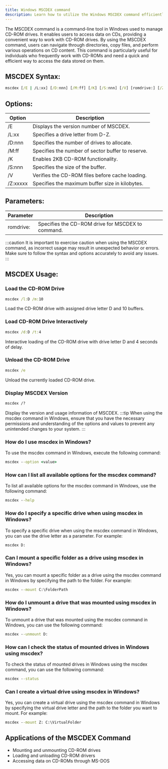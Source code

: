 ```yaml
---
title: Windows MSCDEX command
description: Learn how to utilize the Windows MSCDEX command efficiently for managing CD-ROM drives and accessing data easily.
---
```


The MSCDEX command is a command-line tool in Windows used to manage CD-ROM drives. It enables users to access data on CDs, providing a convenient way to work with CD-ROM drives. By using the MSCDEX command, users can navigate through directories, copy files, and perform various operations on CD content. This command is particularly useful for individuals who frequently work with CD-ROMs and need a quick and efficient way to access the data stored on them.

## MSCDEX Syntax:
```cmd
mscdex [/E | /L:xx] [/D:nnn] [/M:ff] [/K] [/S:nnn] [/V] [romdrive:] [/Z:xxxxxxxx]
```

## Options:
| Option   | Description                                      |
|----------|--------------------------------------------------|
| /E       | Displays the version number of MSCDEX.           |
| /L:xx    | Specifies a drive letter from D-Z.              |
| /D:nnn   | Specifies the number of drives to allocate.      |
| /M:ff    | Specifies the number of sector buffer to reserve.|
| /K       | Enables 2KB CD-ROM functionality.                |
| /S:nnn   | Specifies the size of the buffer.                |
| /V       | Verifies the CD-ROM files before cache loading.  |
| /Z:xxxxx | Specifies the maximum buffer size in kilobytes.   |

## Parameters:
| Parameter | Description                                         |
|-----------|-----------------------------------------------------|
| romdrive: | Specifies the CD-ROM drive for MSCDEX to command.  |


:::caution
It is important to exercise caution when using the MSCDEX command, as incorrect usage may result in unexpected behavior or errors. Make sure to follow the syntax and options accurately to avoid any issues.
:::
## MSCDEX Usage:
### Load the CD-ROM Drive
```cmd
mscdex /l:D /m:10
```
Load the CD-ROM drive with assigned drive letter D and 10 buffers.

### Load CD-ROM Drive Interactively
```cmd
mscdex /d:D /t:4
```
Interactive loading of the CD-ROM drive with drive letter D and 4 seconds of delay.

### Unload the CD-ROM Drive
```cmd
mscdex /e
```
Unload the currently loaded CD-ROM drive.

### Display MSCDEX Version
```cmd
mscdex /?
```
Display the version and usage information of MSCDEX.
:::tip
When using the mscdex command in Windows, ensure that you have the necessary permissions and understanding of the options and values to prevent any unintended changes to your system.
:::

### How do I use mscdex in Windows?
To use the mscdex command in Windows, execute the following command:
```cmd
mscdex --option <value>
```

### How can I list all available options for the mscdex command?
To list all available options for the mscdex command in Windows, use the following command:
```cmd
mscdex --help
```

### How do I specify a specific drive when using mscdex in Windows?
To specify a specific drive when using the mscdex command in Windows, you can use the drive letter as a parameter. For example:
```cmd
mscdex D:
```

### Can I mount a specific folder as a drive using mscdex in Windows?
Yes, you can mount a specific folder as a drive using the mscdex command in Windows by specifying the path to the folder. For example:
```cmd
mscdex --mount C:\FolderPath
```

### How do I unmount a drive that was mounted using mscdex in Windows?
To unmount a drive that was mounted using the mscdex command in Windows, you can use the following command:
```cmd
mscdex --unmount D:
```

### How can I check the status of mounted drives in Windows using mscdex?
To check the status of mounted drives in Windows using the mscdex command, you can use the following command:
```cmd
mscdex --status
```

### Can I create a virtual drive using mscdex in Windows?
Yes, you can create a virtual drive using the mscdex command in Windows by specifying the virtual drive letter and the path to the folder you want to mount. For example:
```cmd
mscdex --mount Z: C:\VirtualFolder
```

## Applications of the MSCDEX Command

- Mounting and unmounting CD-ROM drives
- Loading and unloading CD-ROM drivers
- Accessing data on CD-ROMs through MS-DOS